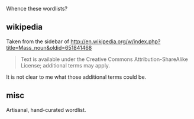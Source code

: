 Whence these wordlists?

## wikipedia

Taken from the sidebar of
<http://en.wikipedia.org/w/index.php?title=Mass_noun&oldid=651841468>

> Text is available under the Creative Commons Attribution-ShareAlike License;
> additional terms may apply.

It is not clear to me what those additional terms could be.

## misc

Artisanal, hand-curated wordlist.
